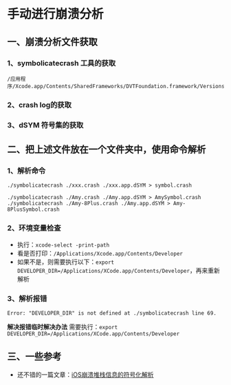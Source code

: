 # 手动进行崩溃分析

## 一、崩溃分析文件获取

### 1、symbolicatecrash 工具的获取

```
/应用程序/Xcode.app/Contents/SharedFrameworks/DVTFoundation.framework/Versions/A/Resources/
```

### 2、crash log的获取

### 3、dSYM 符号集的获取


## 二、把上述文件放在一个文件夹中，使用命令解析

### 1、解析命令

```
./symbolicatecrash ./xxx.crash ./xxx.app.dSYM > symbol.crash
```

```
./symbolicatecrash ./Amy.crash ./Amy.app.dSYM > AmySymbol.crash
./symbolicatecrash ./Amy-8Plus.crash ./Amy.app.dSYM > Amy-8PlusSymbol.crash
```

### 2、环境变量检查

* 执行：`xcode-select -print-path`
* 看是否打印：`/Applications/Xcode.app/Contents/Developer`
* 如果不是，则需要执行以下：`export DEVELOPER_DIR=/Applications/XCode.app/Contents/Developer`，再来重新解析

### 3、解析报错

```
Error: "DEVELOPER_DIR" is not defined at ./symbolicatecrash line 69.
```

**解决报错临时解决办法**
需要执行：`export DEVELOPER_DIR=/Applications/XCode.app/Contents/Developer`


## 三、一些参考
 
* 还不错的一篇文章：[iOS崩溃堆栈信息的符号化解析](https://www.jianshu.com/p/953f0961157a)


